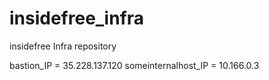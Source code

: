 # insidefree_infra
insidefree Infra repository

bastion_IP = 35.228.137.120
someinternalhost_IP = 10.166.0.3

